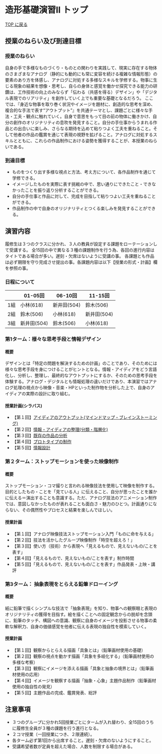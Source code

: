 # 造形基礎演習II トップ

[TOP に戻る](../../index.md)

## 授業のねらい及び到達目標
### 授業のねらい
自身の手で多様なものづくり・ものとの関わりを実践して、現実に存在する物体のさまざまなアナログ（静的にも動的にも常に変容を続ける複雑な情報形態）の要素のあり方を体感し、アナログに対処する多様なスキルを学修する。物事に生じる現象の結果を想像・思考し、自らの身体と感覚を働かせ探究できる能力の研鑽は、工作技術の向上のみならず「伝わる（共感を得る）デザイン」や「デジタル表現でのリアリティ」を創作していく上でも重要な基礎となるだろう。
ここでは、『身近な物事を取り巻く状況やイメージを題材に、創造的な思考を深め、複合的な手法で表す“アウトプット”』を共通テーマとし、課題ごとに様々な手法・工夫・観点に触れていく。自身で意思をもって目の前の物体に働きかけ、自分の創作のオリジナリティの息吹を発見すること。自分の手仕事からうまれる作品との出合いに楽しみ、さらなる期待を込めて粘りつよく工夫を重ねること。そして他者の作品の鑑賞を通じて表現の視野を拡げること。アナログに対処するスキルとともに、これらの作品制作における姿勢を獲得することが、本授業のねらいである。

### 到達目標
- ものをつくり出す多様な視点と方法、考え方について、各作品制作を通じて学修できる。
- イメージしたものを実際に表す挑戦の中で、思い通りにできたこと・できなかったことを振り返り分析することができる。
- 自分の手仕事と作品に対して、完成を目指して粘りつよい工夫を重ねることができる。
- 作品制作の中で自身のオリジナリティとつくる楽しみを発見することができる。

## 演習内容
履修生は３つのクラスに分かれ、３人の教員が設定する課題をローテーションして受講する。
全15回の中で異なる３種の課題制作を行う為、各回の進行内容はタイトである場合が多い。遅刻・欠席はないように受講の事。
各課題とも作品は必ず期限を守り完成させ提出の事。各課題内容は以下【授業の形式・計画】欄を参照の事。

### 日程について
|     | 01-05回       | 06-10回       | 11-15回      | 
| --- | ----------- | ----------- | ----------- | 
| 1組 | 小林(618)   | 新井田(504) | 鈴木(506)   | 
| 2組 | 鈴木(506)   | 小林(618)   | 新井田(504) | 
| 3組 | 新井田(504) | 鈴木(506)   | 小林(618)   | 

### 第1ターム：様々な思考手段と情報デザイン
#### 概要
デザインとは「特定の問題を解決するための計画」のことであり、そのためには様々な思考手段を身につけることがヒントとなる。情報・アイディアをどう言語化し、分析し、整理し、最終的なアウトプットにするか、そのための思考手段を体験する。アナログ・デジタルとも情報処理の違いだけであり、本演習ではアナログ処理の視点から映像・音楽・HPといった制作物を分析した上で、自身のアイディアの実際の設計に取り組む。

#### 授業計画(シラバス)
- 【第１回】[アイディアのアウトプット(マインドマップ・ブレインストーミング)](./ad2_01.md)
- 【第２回】[情報・アイディアの整理(分類・階層化)](./ad2_02.md)
- 【第３回】[既存の作品の分析](./ad2_03.md)
- 【第４回】[プロトタイプの制作](./ad2_04.md)
- 【第５回】[情報設計](./ad2_05.md)


### 第２ターム：ストップモーションを使った映像制作
#### 概要
ストップモーション・コマ撮りと言われる映像技法を使用して映像を制作する。目的としたもの・ことを「見ている人」に伝えること、自分が思ったことを誰かに伝える＝演出することも意識する。ただ、アナログ技法のアニメーション制作では、意図しなかったものが表れることも面白さ・魅力のひとつ。計画通りにならない、その偶然性やプロセスと結果を楽しんでほしい。

#### 授業計画
- 【第１回】アナログ映像技法ストップモーション入門「ものに命を与える」
- 【第２回】技法を活かしたグループ映像制作「時空を超えろ！」
- 【第３回】使い方（技術）から表現へ「見えるもので、見えないもの/ことを表す」
- 【第４回】「見えるもので、見えないもの/ことを表す」制作時間
- 【第５回】「見えるもので、見えないもの/ことを表す」作品発表・上映・講評

### 第3ターム： 抽象表現をとらえる鉛筆ドローイング
#### 概要
紙に鉛筆で描くシンプルな技法で「抽象表現」を知り、物事への観察眼と表現のオリジナリティの獲得を目指す。絵を描くことへの固定観念からの脱却を念頭に、鉛筆のタッチ、構図への意識、観察に自身のイメージを投影させる物事の柔軟な解釈力、自身の価値感覚を他者に伝える表現の独自性を模索していく。

#### 授業計画
- 【第１回】観察からとらえる描画「具象とは」（鉛筆画材使用の基礎）
- 【第２回】観察の視点を動かす描画「具象を多岐化する」（鉛筆画材使用の多様な考察）
- 【第３回】観察にイメージを添える描画「具象と抽象の境界とは」（鉛筆画材使用の応用）
- 【第４回】イメージを観察する描画「抽象・心象」主題作品制作（鉛筆画材使用の独自性の発見）
- 【第５回】主題作品の完成、鑑賞発表、総評

## 注意事項
- ３つのグループに分かれ5回授業ごとにタームが入れ替わり、全15回のうちに履修生全員が３種の課題を行う進行となる。
- ２コマ授業（一回授業につき、２限連続）。
- 各ターム必ず第1回から出席すること。遅刻・欠席のないようにすること。
- 受講希望者数が定員を超えた場合、人数を制限する場合がある。
